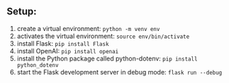 ## Setup:

1. create a virtual environment: `python -m venv env`
2. activates the virtual environment: `source env/bin/activate`
3. install Flask: `pip install Flask`
4. install OpenAI: `pip install openai`
5. install the Python package called python-dotenv: `pip install python_dotenv`
6. start the Flask development server in debug mode: `flask run --debug`
